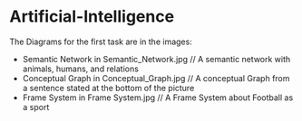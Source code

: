 # Artificial-Intelligence

The Diagrams for the first task are in the images:
  - Semantic Network in Semantic_Network.jpg // A semantic network with animals, humans, and relations
  - Conceptual Graph in Conceptual_Graph.jpg // A conceptual Graph from a sentence stated at the bottom of the picture
  - Frame System in Frame System.jpg         // A Frame System about Football as a sport